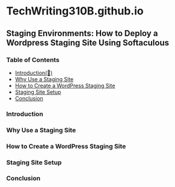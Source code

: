 # TechWriting310B.github.io
<!--# Wilkommen aus mein Githubswebsite
_**UW technical writing class => 310**_
<!--//This is a test ReadMe file.<br> 
<!--//Here is a simple footnote[^1].

<!--//| Command | Description | Additional Notes |-->
<!--//| --- | --- | --- |-->
<!--//| git status | List all new or modified files | Verifed functional |-->
<!--//| git diff | Show file differences that haven't been staged | see [RESOURCES](#resources) |-->

## Staging Environments: How to Deploy a Wordpress Staging Site Using Softaculous

### Table of Contents

- [Introduction(&#x1F499;)](#Introduction)
- [Why Use a Staging Site](#Why-Use-a-Staging-Site)
- [How to Create a WordPress Staging Site](#How-to-Create-a-WordPress-Staging-Site)
- [Staging Site Setup](#Staging-Site-Setup)
- [Conclusion](#Conclusion)


### Introduction 



### Why Use a Staging Site 

### How to Create a WordPress Staging Site  


### Staging Site Setup

### Conclusion












<!--Generate: 
```
$ npm run generate
```
- Generates unique images based on the layers in the `/backend/layers` folder.
- WARNING: This command deletes the `/backend/build` folder if it exists!

Rarity (Hashlips): 
```
$ npm run rarity
```
- Calculates the rarity of NFT properties based on layer files.

Rarity (codeSTACKr): 
```
$ npm run rarity_md
```

- Calculates the rarity of NFT properties based on metadata.

Rarity Rank (codeSTACKr): 
```
$ npm run rarity_rank
```

- Provides ranking details through a user interface after calculating using the codeSTACKr Rarity command.

Update Info: 
```
$ npm run update_info
```

- Allows you to update `namePrefix`, `description`, and/or `baseUri` for metadata after it was already generated.

Create Generic Metadata: 
```
$ npm run create_generic
```

- Creates generic metadata using the settings from the `/backend/src/config.js` file.

Upload Files/Images: 
```
$ npm run upload_files
```

- Uploads all files in the `/backend/build/images` folder.

Upload Metadata: 
```
$ npm run upload_metadata
```

- Uploads all `.json` files in both the `/backend/build/json` folder and, if it exists, the `/backend/build/genericJson` folder as well. 

Deploy Contract: 
```
$ npm run deploy_contract
```

- Deploys a contract to the blockchain using the settings from the `/backend/src/config.js` file.

Get Contract: 
```
$ npm run get_contract
```

- Gets the deployed contract details including the contracts ABI using the transactions hash from the Deploy Contract command.

Update Contract:
```
$ npm run update_public_mint_start_date
$ npm run update_presale_mint_start_date
$ npm run update_presale_whitelisted_addresses
$ npm run update_presale_whitelisted_addresses_remove
$ npm run update_royalty_share
$ npm run update_royalty_address
$ npm run update_base_uri
$ npm run update_prereveal_token_uri
```

- Updates specific fields of the contract using the settings from the `/backend/src/config.js` file.
- Available fields to update:
  - `prereveal_token_uri` - This will update the pre-reveal token uri for all NFTs. (Hidden image)
  - `base_uri` - This will update the base uri for all NFTs and reveal all.
  - `public_mint_start_date` - Eg: 2022-02-08T11:30:48+00:00
  - `presale_mint_start_date` - Eg: 2022-02-08T11:30:48+00:00
  - `presale_whitelisted_addresses` - Adds address(es) to the whitelist
  - `presale_whitelisted_addresses_remove` - Removes address(es) from the whitelist
  - `royalties_share` - Updates the royalty share
  - `royalties_address` - Updates the royalty wallet address

Refresh OpenSea: 
```
$ npm run refresh_os --start=1 --end=100
```

- Refreshes the listing for the specified editions on OpenSea.
- Both the `--start` and `--end` flags are required.

## Conclusion

- Update the `frontend/js/abi.js` file with the ABI from `backend/build/contract/_contract_abi.json`.
- Update your information in the `frontend/js/constants.js` file.
- Deploy your dApp to Netlify. (Reference the video for full instructions.)


## Reference the [main video](https://youtu.be/cLB7u0KQFIs) and [update video](https://youtu.be/-EB2TTQxSWc) for more details.
# Minting DAPP

### MainVideo

🌟 [EASY Minting dApp | Whitelisting | Entire Process!! Create an Entire NFT Collection (10,000+)](https://youtu.be/cLB7u0KQFIs)

### Update Video adding Ethereum support!

🚀 [How To Deploy a Smart Contract to Ethereum!! (Updated Minting dApp)](https://youtu.be/-EB2TTQxSWc)

Base art generator code is from [hashlips_art_engine](https://github.com/HashLips/hashlips_art_engine)

Contract uses [NFTPort](https://nftport.xyz)

Join the Discord server for more help from the community: [codeSTACKr Discord](https://discord.gg/A9CnsVzzkZ)

## backend commands

- Clone this repo or download the latest release zip file.
- Unzip, if needed, and open the folder in VS Code.
- From the terminal run: 
```
 cd backend
 npm install
```
- Copy your image layers into the `/backend/layers` folder.
- Use the `/backend/src/config.js` file to set up your layers and NFT information.
